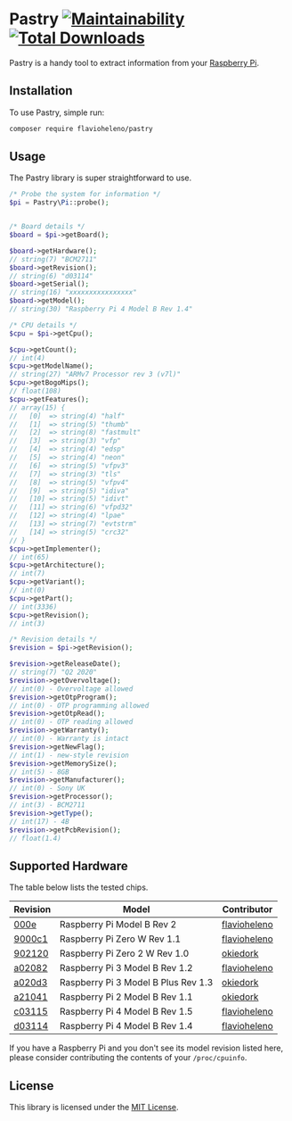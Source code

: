 # Pastry [![Maintainability](https://api.codeclimate.com/v1/badges/2a6fccf8032894f30507/maintainability)](https://codeclimate.com/github/flavioheleno/pastry/maintainability) [![Total Downloads](https://poser.pugx.org/flavioheleno/pastry/downloads)](//packagist.org/packages/flavioheleno/pastry)

Pastry is a handy tool to extract information from your [Raspberry Pi](https://www.raspberrypi.org/).

## Installation

To use Pastry, simple run:

```bash
composer require flavioheleno/pastry
```

## Usage

The Pastry library is super straightforward to use.

```php
/* Probe the system for information */
$pi = Pastry\Pi::probe();


/* Board details */
$board = $pi->getBoard();

$board->getHardware();
// string(7) "BCM2711"
$board->getRevision();
// string(6) "d03114"
$board->getSerial();
// string(16) "xxxxxxxxxxxxxxxx"
$board->getModel();
// string(30) "Raspberry Pi 4 Model B Rev 1.4"

/* CPU details */
$cpu = $pi->getCpu();

$cpu->getCount();
// int(4)
$cpu->getModelName();
// string(27) "ARMv7 Processor rev 3 (v7l)"
$cpu->getBogoMips();
// float(108)
$cpu->getFeatures();
// array(15) {
//   [0]  => string(4) "half"
//   [1]  => string(5) "thumb"
//   [2]  => string(8) "fastmult"
//   [3]  => string(3) "vfp"
//   [4]  => string(4) "edsp"
//   [5]  => string(4) "neon"
//   [6]  => string(5) "vfpv3"
//   [7]  => string(3) "tls"
//   [8]  => string(5) "vfpv4"
//   [9]  => string(5) "idiva"
//   [10] => string(5) "idivt"
//   [11] => string(6) "vfpd32"
//   [12] => string(4) "lpae"
//   [13] => string(7) "evtstrm"
//   [14] => string(5) "crc32"
// }
$cpu->getImplementer();
// int(65)
$cpu->getArchitecture();
// int(7)
$cpu->getVariant();
// int(0)
$cpu->getPart();
// int(3336)
$cpu->getRevision();
// int(3)

/* Revision details */
$revision = $pi->getRevision();

$revision->getReleaseDate();
// string(7) "Q2 2020"
$revision->getOvervoltage();
// int(0) - Overvoltage allowed
$revision->getOtpProgram();
// int(0) - OTP programming allowed
$revision->getOtpRead();
// int(0) - OTP reading allowed
$revision->getWarranty();
// int(0) - Warranty is intact
$revision->getNewFlag();
// int(1) - new-style revision
$revision->getMemorySize();
// int(5) - 8GB
$revision->getManufacturer();
// int(0) - Sony UK
$revision->getProcessor();
// int(3) - BCM2711
$revision->getType();
// int(17) - 4B
$revision->getPcbRevision();
// float(1.4)
```

## Supported Hardware

The table below lists the tested chips.

Revision                            | Model                               | Contributor
------------------------------------|-------------------------------------|------------
[000e](tests/Fixtures/000e.txt)     | Raspberry Pi Model B Rev 2          | [flavioheleno](https://github.com/flavioheleno)
[9000c1](tests/Fixtures/9000c1.txt) | Raspberry Pi Zero W Rev 1.1         | [flavioheleno](https://github.com/flavioheleno)
[902120](tests/Fixtures/902120.txt) | Raspberry Pi Zero 2 W Rev 1.0       | [okiedork](https://github.com/okiedork)
[a02082](tests/Fixtures/a02082.txt) | Raspberry Pi 3 Model B Rev 1.2      | [flavioheleno](https://github.com/flavioheleno)
[a020d3](tests/Fixtures/a020d3.txt) | Raspberry Pi 3 Model B Plus Rev 1.3 | [okiedork](https://github.com/okiedork)
[a21041](tests/Fixtures/a21041.txt) | Raspberry Pi 2 Model B Rev 1.1      | [okiedork](https://github.com/okiedork)
[c03115](tests/Fixtures/c03115.txt) | Raspberry Pi 4 Model B Rev 1.5      | [flavioheleno](https://github.com/flavioheleno)
[d03114](tests/Fixtures/d03114.txt) | Raspberry Pi 4 Model B Rev 1.4      | [flavioheleno](https://github.com/flavioheleno)

If you have a Raspberry Pi and you don't see its model revision listed here, please consider contributing the contents of your `/proc/cpuinfo`.

## License

This library is licensed under the [MIT License](LICENSE).
